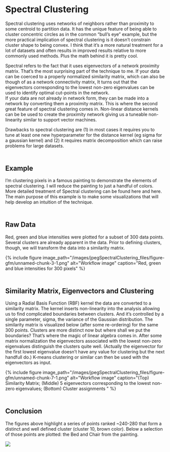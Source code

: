 Spectral Clustering
================

Spectral clustering uses networks of neighbors rather than proximity to
some centroid to partition data. It has the unique feature of being able
to cluster concentric circles as in the common “bull’s eye” example, but
the more practical implication of spectral clustering is it doesn’t
constrain cluster shape to being convex. I think that it’s a more
natural treatment for a lot of datasets and often results in improved
results relative to more commonly used methods. Plus the math behind it
is pretty cool.

Spectral refers to the fact that it uses eigenvectors of a network
proximity matrix. That’s the most surprising part of the technique to
me. If your data can be coerced to a properly normalized similarity
matrix, which can also be though of as a network connectivity matrix, It
turns out that the eigenvectors corresponding to the lowest non-zero
eigenvalues can be used to identify optimal cut-points in the network.  
If your data are not already in network form, they can be made into a
network by converting them a proximity matrix. This is where the second
great feature of spectral clustering comes in. Non-linear distance
kernels can be be used to create the proximity network giving us a
tuneable non-linearity similar to support vector machines.

Drawbacks to spectral clustering are (1) in most cases it requires you
to tune at least one new hyperparameter for the distance kernel (eg
sigma for a gaussian kernel) and (2) it requires matrix decomposition
which can raise problems for large datasets.

<div style="margin-bottom:50px;">

</div>

## Example

I’m clustering pixels in a famous painting to demonstrate the elements
of spectral clustering. I will reduce the painting to just a handful of
colors. More detailed treatment of Spectral clustering can be found here
and here. The main purpose of this example is to make some
visualizations that will help develop an intuition of the technique.

<div style="margin-bottom:50px;">

</div>

## Raw Data

Red, green and blue intensities were plotted for a subset of 300 data
points. Several clusters are already apparent in the data. Prior to
defining clusters, though, we will transform the data into a similarity
matrix.

{% include figure image_path="/images/jpegSpectralClustering_files/figure-gfm/unnamed-chunk-3-1.png" alt="Workflow image" caption="Red, green and blue intensities for 300 pixels" %}

<div style="margin-bottom:50px;">

</div>

## Similarity Matrix, Eigenvectors and Clustering

Using a Radial Basis Function (RBF) kernel the data are converted to a
similarity matrix. The kernel inserts non-linearity into the analysis
allowing us to find complicated boundaries between clusters. And it’s
controlled by a single parameter, sigma, the variance of the Gaussian
distribution. The similarity matrix is visualized below (after some
re-ordering) for the same 300 points. Clusters are more distinct now but
where shall we put the boundaries? That’s where the magic of linear
algebra comes in. After some matrix normalization the eigenvectors
associated with the lowest non-zero eigenvalues distinguish the clusters
quite well. (Actually the eigenvector for the first lowest eigenvalue
doesn’t have any value for clustering but the next handfull do.) K-means
clustering or similar can then be used with the eigenvectors as input.

{% include figure image_path="/images/jpegSpectralClustering_files/figure-gfm/unnamed-chunk-7-1.png" alt="Workflow image" caption="(Top) Similarity Matrix; (Middle) 5 eigenvectors corresponding to the lowest non-zero eigenvalues; (Bottom) Cluster assignments " %}

<div style="margin-bottom:50px;">

</div>

## Conclusion

The figures above highlight a series of points ranked \~240-280 that
form a distinct and well defined cluster (cluster 10, brown color).
Below a selection of those points are plotted: the Bed and Chair from
the painting.

![](jpegSpectralClustering_files/figure-gfm/unnamed-chunk-8-1.png)<!-- -->
